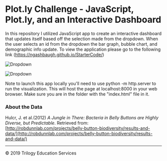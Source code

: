 # Plot.ly Challenge - JavaScript, Plot.ly, and an Interactive Dashboard

In this repository I utilized JavaScript app to create an interactive dashboard that updates itself based off the selection made from the dropdown. When the user selects an id from the dropdown the bar graph, bubble chart, and demographic info update. To view the application please go to the following link (https://ngashbaugh.github.io/StarterCode/)


![Dropdown](https://github.com/NGASHBAUGH/Plotly_Dashboard/blob/master/Images/my-images/Capture.PNG)

![Dropdown](https://github.com/NGASHBAUGH/Plotly_Dashboard/blob/master/Images/my-images/Capture01.PNG)



Note to launch this app locally you'll need to use python -m http.server to run the visualization. This will host the page at localhost:8000 in your web browser. Make sure you are in the folder with the "index.html" file in it.

### About the Data

Hulcr, J. et al.(2012) _A Jungle in There: Bacteria in Belly Buttons are Highly Diverse, but Predictable_. Retrieved from: [http://robdunnlab.com/projects/belly-button-biodiversity/results-and-data/](http://robdunnlab.com/projects/belly-button-biodiversity/results-and-data/)

- - -

© 2019 Trilogy Education Services
